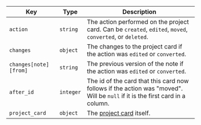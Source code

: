 Key | Type | Description
----|------|-------------
`action`|`string` | The action performed on the project card. Can be `created`, `edited`, `moved`, `converted`, or `deleted`.
`changes`|`object` | The changes to the project card if the action was `edited` or `converted`.
`changes[note][from]` |`string` | The previous version of the note if the action was `edited` or `converted`.
`after_id`|`integer` | The id of the card that this card now follows if the action was "moved". Will be `null` if it is the first card in a column.
`project_card`|`object` | The [project card](/v3/projects/cards) itself.
